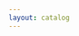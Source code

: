 ```yaml
---
layout: catalog
---
```


<!-- layout:表示当前使用 catalog 页面； -->
<!-- title：md 文件标题，注意：命名为 Home 本主题均自动忽略； -->
